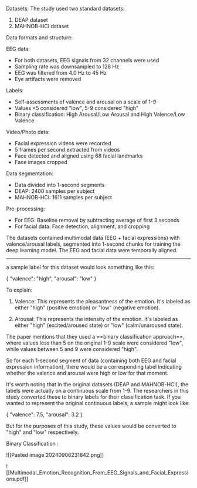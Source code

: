 

Datasets:
The study used two standard datasets:
1. DEAP dataset
2. MAHNOB-HCI dataset

Data formats and structure:

EEG data:
- For both datasets, EEG signals from 32 channels were used
- Sampling rate was downsampled to 128 Hz 
- EEG was filtered from 4.0 Hz to 45 Hz
- Eye artifacts were removed

Labels:
- Self-assessments of valence and arousal on a scale of 1-9
- Values <5 considered "low", 5-9 considered "high"
- Binary classification: High Arousal/Low Arousal and High Valence/Low Valence

Video/Photo data:
- Facial expression videos were recorded
- 5 frames per second extracted from videos
- Face detected and aligned using 68 facial landmarks
- Face images cropped

Data segmentation:
- Data divided into 1-second segments 
- DEAP: 2400 samples per subject
- MAHNOB-HCI: 1611 samples per subject

Pre-processing:
- For EEG: Baseline removal by subtracting average of first 3 seconds
- For facial data: Face detection, alignment, and cropping

The datasets contained multimodal data (EEG + facial expressions) with valence/arousal labels, segmented into 1-second chunks for training the deep learning model. The EEG and facial data were temporally aligned.

--------
a sample label for this dataset would look something like this:

{
  "valence": "high",
  "arousal": "low"
}

To explain:

1. Valence: This represents the pleasantness of the emotion. It's labeled as either "high" (positive emotion) or "low" (negative emotion).

2. Arousal: This represents the intensity of the emotion. It's labeled as either "high" (excited/aroused state) or "low" (calm/unaroused state).

The paper mentions that they used a ==binary classification approach==, where values less than 5 on the original 1-9 scale were considered "low", while values between 5 and 9 were considered "high".

So for each 1-second segment of data (containing both EEG and facial expression information), there would be a corresponding label indicating whether the valence and arousal were high or low for that moment.

It's worth noting that in the original datasets (DEAP and MAHNOB-HCI), the labels were actually on a continuous scale from 1-9. The researchers in this study converted these to binary labels for their classification task. If you wanted to represent the original continuous labels, a sample might look like:

{
  "valence": 7.5,
  "arousal": 3.2
}

But for the purposes of this study, these values would be converted to "high" and "low" respectively.

Binary Classification : 

![[Pasted image 20240906231842.png]]

![[Multimodal_Emotion_Recognition_From_EEG_Signals_and_Facial_Expressions.pdf]]